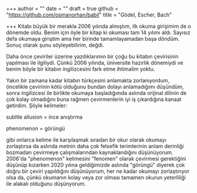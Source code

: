 +++
author = ""
date = ""
draft = true
github = "https://github.com/osmanorhan/babil"
title = "Gödel, Escher, Bach"

+++
Kitabı büyük bir merakla 2006 yılında almıştım, ilk okuma girişimim de o dönemde oldu. Benim için öyle bir kitap ki okuması tam 14 yılımı aldı. Sayısız defa okumaya giriştim ama her birinde tamamlayamadan başa döndüm. Sonuç olarak şunu söyleyebilirim, değdi.

Daha önce çeviriler üzerine yazdıklarımın bir çoğu bu kitabın çevirisinin yapılması ile ilgiliydi. Çünkü 2006 yılında, üniversite hazırlık dönemiydi ve benim böyle bir kitabın ingilizcesini fark etme ihtimalim yoktu. 

Yakın bir zamana kadar kitabın türkçesini anlamakta zorlanıyordum,  öncelikle çevirinin kötü olduğunu bundan dolayı anlamadığımı düşündüm, sonra ingilizcesi ile birlikte okumaya başladığımda aslında orijinal dilinin de çok kolay olmadığını buna rağmen çevirmenlerin iyi iş çıkardığına kanaat getirdim. Şöyle kelimeler:

subltle allusion = ince anıştırma

phenomenon = görüngü

gibi onlarca kelime ile karşılaşmak sıradan bir okur olarak okumayı zorlaştırsa da aslında metnin daha çok felsefik terimlerinin anlam derinliği bozmadan çevirmeye çalışmalarından kaynaklandığını düşünüyorum. 2006'da "phenomenon" kelimesini "fenomen" olarak çevirmesi gerektiğini düşünüp kızarken 2020 yılına geldiğimizde aslında "görüngü" diyerek çok doğru bir çeviri yapıldığını düşünüyorum, her ne kadar okumayı zorlaştırıyor olsa da, çünkü okumanın kolay veya zor olması tamamen okurun yeterliliği ile alakalı olduğunu düşünyorum.